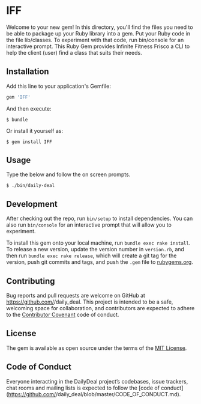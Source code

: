 # IFF

Welcome to your new gem! In this directory, you'll find the files you need to be able to package up your Ruby library into a gem. Put your Ruby code in the file lib/classes. To experiment with that code, run bin/console for an interactive prompt.
This Ruby Gem provides Infinite Fitness Frisco a CLI to help the client (user) find a class that suits their needs.

## Installation

Add this line to your application's Gemfile:

```ruby
gem 'IFF'
```

And then execute:

    $ bundle

Or install it yourself as:

    $ gem install IFF

## Usage

Type the below and follow the on screen prompts. 

    $ ./bin/daily-deal

## Development

After checking out the repo, run `bin/setup` to install dependencies. You can also run `bin/console` for an interactive prompt that will allow you to experiment.

To install this gem onto your local machine, run `bundle exec rake install`. To release a new version, update the version number in `version.rb`, and then run `bundle exec rake release`, which will create a git tag for the version, push git commits and tags, and push the `.gem` file to [rubygems.org](https://rubygems.org).

## Contributing

Bug reports and pull requests are welcome on GitHub at https://github.com/<github username>/daily_deal. This project is intended to be a safe, welcoming space for collaboration, and contributors are expected to adhere to the [Contributor Covenant](http://contributor-covenant.org) code of conduct.

## License

The gem is available as open source under the terms of the [MIT License](https://opensource.org/licenses/MIT).

## Code of Conduct

Everyone interacting in the DailyDeal project’s codebases, issue trackers, chat rooms and mailing lists is expected to follow the [code of conduct](https://github.com/<github username>/daily_deal/blob/master/CODE_OF_CONDUCT.md).
